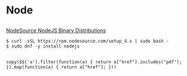 # Node

##
[NodeSource NodeJS Binary Distributions](https://github.com/nodesource/distributions)


    $ curl -sSL https://rpm.nodesource.com/setup_4.x | sudo bash -
    $ sudo dnf -y install nodejs

##

```
copy($$('a').filter(function(a) { return a["href"].includes("pdf"); }).map(function(a) { return a["href"]; }))
```
